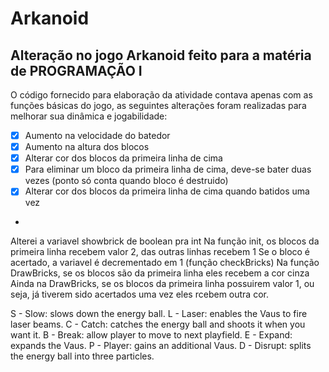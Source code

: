 # Arkanoid

## Alteração no jogo Arkanoid feito para a matéria de PROGRAMAÇÃO I

O código fornecido para elaboração da atividade contava apenas com as funções básicas do jogo, as seguintes alterações foram realizadas para melhorar sua dinâmica e jogabilidade:

- [x] Aumento na velocidade do batedor
- [x] Aumento na altura dos blocos
- [x] Alterar cor dos blocos da primeira linha de cima
- [x] Para eliminar um bloco da primeira linha de cima, deve-se bater duas vezes (ponto só conta quando bloco é destruido)
- [x] Alterar cor dos blocos da primeira linha de cima quando batidos uma vez
- 

Alterei a variavel showbrick de boolean pra int
Na função init, os blocos da primeira linha recebem valor 2, das outras linhas recebem 1
Se o bloco é acertado, a variavel é decrementado em 1 (função checkBricks)
Na função DrawBricks, se os blocos são da primeira linha eles recebem a cor cinza
Ainda na DrawBricks, se os blocos da primeira linha possuirem valor 1, ou seja, já tiverem sido acertados uma vez eles rcebem outra cor. 


S - Slow: slows down the energy ball.
L - Laser: enables the Vaus to fire laser beams.
C - Catch: catches the energy ball and shoots it when you want it.
B - Break: allow player to move to next playfield.
E - Expand: expands the Vaus.
P - Player: gains an additional Vaus.
D - Disrupt: splits the energy ball into three particles.
